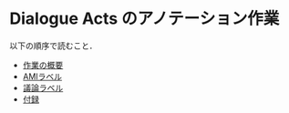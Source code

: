 
# Dialogue Acts のアノテーション作業

以下の順序で読むこと．
- [作業の概要](./manuals/Manual.md)
- [AMIラベル](./manuals/AMI.md)
- [議論ラベル](./manuals/Argumentation.md)
- [付録](./manuals/Appendix.md)
